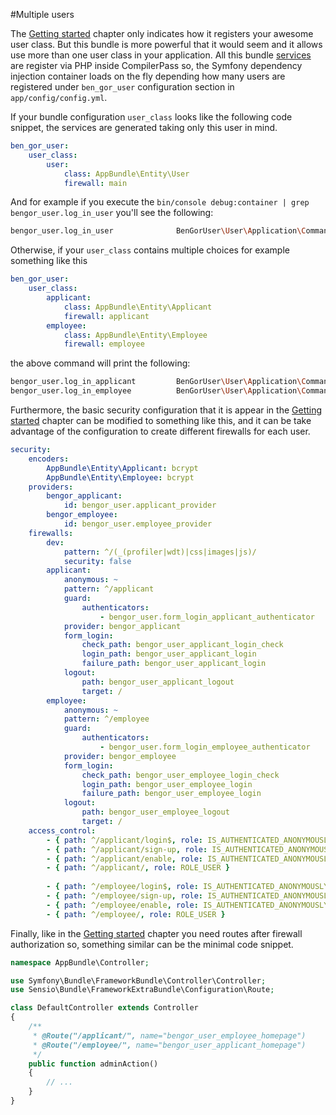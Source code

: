 #Multiple users

The [Getting started](getting_started.md) chapter only indicates how it registers your awesome user class. But this
bundle is more powerful that it would seem and it allows use more than one user class in your application. All this
bundle [services](service_reference.md) are register via PHP inside CompilerPass so, the Symfony dependency injection
container loads on the fly depending how many users are registered under `ben_gor_user` configuration section in
`app/config/config.yml`.

If your bundle configuration `user_class` looks like the following code snippet, the services are generated taking
only this user in mind. 
```yml
ben_gor_user:
    user_class:
        user:
            class: AppBundle\Entity\User
            firewall: main
```
And for example if you execute the `bin/console debug:container | grep bengor_user.log_in_user`
you'll see the following:
```bash
bengor_user.log_in_user              BenGorUser\User\Application\Command\LogIn\LogInUserCommand
```
Otherwise, if your `user_class` contains multiple choices for example something like this
```yml
ben_gor_user:
    user_class:
        applicant:
            class: AppBundle\Entity\Applicant
            firewall: applicant
        employee:
            class: AppBundle\Entity\Employee
            firewall: employee
```
the above command will print the following:
```bash
bengor_user.log_in_applicant         BenGorUser\User\Application\Command\LogIn\LogInUserCommand
bengor_user.log_in_employee          BenGorUser\User\Application\Command\LogIn\LogInUserCommand
```


Furthermore, the basic security configuration that it is appear in the [Getting started](getting_started.md) chapter
can be modified to something like this, and it can be take advantage of the configuration to create different firewalls
for each user.
```yml
security:
    encoders:
        AppBundle\Entity\Applicant: bcrypt
        AppBundle\Entity\Employee: bcrypt
    providers:
        bengor_applicant:
            id: bengor_user.applicant_provider
        bengor_employee:
            id: bengor_user.employee_provider
    firewalls:
        dev:
            pattern: ^/(_(profiler|wdt)|css|images|js)/
            security: false
        applicant:
            anonymous: ~
            pattern: ^/applicant
            guard:
                authenticators:
                    - bengor_user.form_login_applicant_authenticator
            provider: bengor_applicant
            form_login:
                check_path: bengor_user_applicant_login_check
                login_path: bengor_user_applicant_login
                failure_path: bengor_user_applicant_login
            logout:
                path: bengor_user_applicant_logout
                target: /
        employee:
            anonymous: ~
            pattern: ^/employee
            guard:
                authenticators:
                    - bengor_user.form_login_employee_authenticator
            provider: bengor_employee
            form_login:
                check_path: bengor_user_employee_login_check
                login_path: bengor_user_employee_login
                failure_path: bengor_user_employee_login
            logout:
                path: bengor_user_employee_logout
                target: /
    access_control:
        - { path: ^/applicant/login$, role: IS_AUTHENTICATED_ANONYMOUSLY }
        - { path: ^/applicant/sign-up, role: IS_AUTHENTICATED_ANONYMOUSLY }
        - { path: ^/applicant/enable, role: IS_AUTHENTICATED_ANONYMOUSLY }
        - { path: ^/applicant/, role: ROLE_USER }
        
        - { path: ^/employee/login$, role: IS_AUTHENTICATED_ANONYMOUSLY }
        - { path: ^/employee/sign-up, role: IS_AUTHENTICATED_ANONYMOUSLY }
        - { path: ^/employee/enable, role: IS_AUTHENTICATED_ANONYMOUSLY }
        - { path: ^/employee/, role: ROLE_USER }
```
Finally, like in the [Getting started](getting_started.md) chapter you need routes after firewall
authorization so, something similar can be the minimal code snippet.
```php
namespace AppBundle\Controller;

use Symfony\Bundle\FrameworkBundle\Controller\Controller;
use Sensio\Bundle\FrameworkExtraBundle\Configuration\Route;

class DefaultController extends Controller
{
    /**
     * @Route("/applicant/", name="bengor_user_employee_homepage")
     * @Route("/employee/", name="bengor_user_applicant_homepage")
     */
    public function adminAction()
    {
        // ...
    }
}
```
